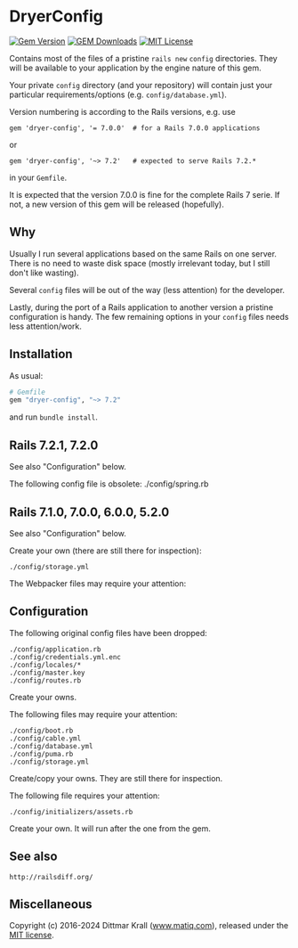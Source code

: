 # DryerConfig

[![Gem Version](https://badge.fury.io/rb/dryer-config.png)](http://badge.fury.io/rb/dryer-config)
[![GEM Downloads](https://img.shields.io/gem/dt/dryer-config?color=168AFE&logo=ruby&logoColor=FE1616)](https://rubygems.org/gems/dryer-config)
[![MIT License](https://img.shields.io/badge/license-MIT-blue.svg)](http://choosealicense.com/licenses/mit/)

Contains most of the files of a pristine `rails new` `config` directories.
They will be available to your application by
the engine nature of this gem.

Your private `config` directory (and your repository)
will contain just your particular requirements/options
(e.g. `config/database.yml`).

Version numbering is according to the Rails versions, e.g. use

    gem 'dryer-config', '= 7.0.0'  # for a Rails 7.0.0 applications

or

    gem 'dryer-config', '~> 7.2'   # expected to serve Rails 7.2.*

in your `Gemfile`.

It is expected that the version 7.0.0 is fine for the
complete Rails 7 serie.
If not, a new version of this gem will be released (hopefully).

## Why

Usually I run several applications based on the same Rails on one server.
There is no need to waste disk space (mostly irrelevant today,
but I still don't like wasting).

Several `config` files will be out of the way (less attention)
for the developer.

Lastly, during the port of a Rails application to another version
a pristine configuration is handy.
The few remaining options in your `config` files needs
less attention/work.

## Installation

As usual:
```ruby
# Gemfile
gem "dryer-config", "~> 7.2"
```
and run `bundle install`.

## Rails 7.2.1, 7.2.0

See also "Configuration" below.

The following config file is obsolete:
    ./config/spring.rb

## Rails 7.1.0, 7.0.0, 6.0.0, 5.2.0

See also "Configuration" below.

Create your own (there are still there for inspection):

    ./config/storage.yml

The Webpacker files may require your attention:

Configuration
-------------

The following original config files have been dropped:

    ./config/application.rb
    ./config/credentials.yml.enc
    ./config/locales/*
    ./config/master.key
    ./config/routes.rb

Create your owns.

The following files may require your attention:

    ./config/boot.rb
    ./config/cable.yml
    ./config/database.yml
    ./config/puma.rb
    ./config/storage.yml

Create/copy your owns. They are still there for inspection.

The following file requires your attention:

    ./config/initializers/assets.rb

Create your own. It will run after the one from the gem.

## See also

    http://railsdiff.org/

## Miscellaneous

Copyright (c) 2016-2024 Dittmar Krall (www.matiq.com),
released under the [MIT license](https://opensource.org/licenses/MIT).
